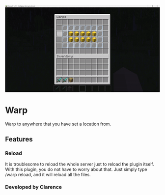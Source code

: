 ![](https://raw.githubusercontent.com/PositionV2024/Warp/main/ezgif.com-animated-gif-maker%20(1).gif)


# Warp
 Warp to anywhere that you have set a location from.

## Features
### Reload
It is troublesome to reload the whole server just to reload the plugin itself. With this plugin, you do not have to worry about that. Just simply type /warp reload, and it will reload all the files.

### Developed by Clarence
